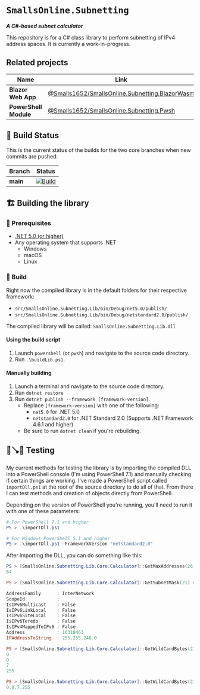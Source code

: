 # `SmallsOnline.Subnetting`

_**A C#-based subnet calculator**_

This repository is for a C# class library to perform subnetting of IPv4 address spaces. It is currently a work-in-progress.

## Related projects

| Name | Link |
| ---- | ---- |
| **Blazor Web App** | [@Smalls1652/SmallsOnline.Subnetting.BlazorWasm](https://github.com/Smalls1652/SmallsOnline.Subnetting.BlazorWasm) |
| **PowerShell Module** | [@Smalls1652/SmallsOnline.Subnetting.Pwsh](https://github.com/Smalls1652/SmallsOnline.Subnetting.Pwsh) |

## 🧱 Build Status

This is the current status of the builds for the two core branches when new commits are pushed:

| Branch | Status |
| ------ | ------ |
| **main** | [![Build](https://github.com/Smalls1652/SmallsOnline.Subnetting/actions/workflows/build.yml/badge.svg?branch=main&event=push)](https://github.com/Smalls1652/SmallsOnline.Subnetting/actions/workflows/build.yml) |

## 🏗️ Building the library

### 🧰 Prerequisites

- [.NET 5.0 (or higher)](https://dotnet.microsoft.com/download)
- Any operating system that supports .NET
  - Windows
  - macOS
  - Linux

### 🔨 Build

Right now the compiled library is in the default folders for their respective framework:

- `src/SmallsOnline.Subnetting.Lib/bin/Debug/net5.0/publish/`
- `src/SmallsOnline.Subnetting.Lib/bin/Debug/netstandard2.0/publish/`

The compiled library will be called: `SmallsOnline.Subnetting.Lib.dll`

#### Using the build script

1. Launch `powershell` (or `pwsh`) and navigate to the source code directory.
2. Run `.\buildLib.ps1`.

#### Manually building

1. Launch a terminal and navigate to the source code directory.
2. Run `dotnet restore`
3. Run `dotnet publish --framework [framework-version]`.
    - Replace `[framework-version]` with one of the following:
      - `net5.0` for .NET 5.0
      - `netstandard2.0` for .NET Standard 2.0 (Supports .NET Framework 4.6.1 and higher)
    - Be sure to run `dotnet clean` if you're rebuilding.

## 🏃🪠🚽 Testing

My current methods for testing the library is by importing the compiled DLL into a PowerShell console (I'm using PowerShell 7.1) and manually checking if certain things are working. I've made a PowerShell script called `importDll.ps1` at the root of the source directory to do all of that. From there I can test methods and creation of objects directly from PowerShell.

Depending on the version of PowerShell you're running, you'll need to run it with one of these parameters:

```powershell
# For PowerShell 7.1 and higher
PS > .\importDll.ps1

# For Windows PowerShell 5.1 and higher
PS > .\importDll.ps1 -FrameworkVersion "netstandard2.0"
```

After importing the DLL, you can do something like this:

```powershell
PS > [SmallsOnline.Subnetting.Lib.Core.Calculator]::GetMaxAddresses(26) # Get the max addresses for a /26 network
64

PS > [SmallsOnline.Subnetting.Lib.Core.Calculator]::GetSubnetMask(21) # Get the subnet mask of a /21 network

AddressFamily      : InterNetwork
ScopeId            :
IsIPv6Multicast    : False
IsIPv6LinkLocal    : False
IsIPv6SiteLocal    : False
IsIPv6Teredo       : False
IsIPv4MappedToIPv6 : False
Address            : 16318463
IPAddressToString  : 255.255.248.0

PS > [SmallsOnline.Subnetting.Lib.Core.Calculator]::GetWildCardBytes(21) # Get the wildcard mask of a /21 network
0
0
7
255

PS > [SmallsOnline.Subnetting.Lib.Core.Calculator]::GetWildCardBytes(21) -join "." # Get the wildcard mask of a /21 network and make it a readable string
0.0.7.255
```